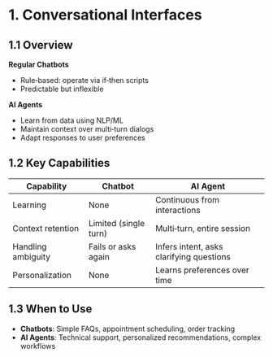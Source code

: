 # 1. Conversational Interfaces

## 1.1 Overview  
**Regular Chatbots**  
- Rule‑based: operate via if‑then scripts  
- Predictable but inflexible  

**AI Agents**  
- Learn from data using NLP/ML  
- Maintain context over multi‑turn dialogs  
- Adapt responses to user preferences  

## 1.2 Key Capabilities  
| Capability                   | Chatbot              | AI Agent                                |
|------------------------------|----------------------|-----------------------------------------|
| Learning                     | None                 | Continuous from interactions            |
| Context retention            | Limited (single turn)| Multi‑turn, entire session              |
| Handling ambiguity           | Fails or asks again  | Infers intent, asks clarifying questions|
| Personalization              | None                 | Learns preferences over time            |

## 1.3 When to Use  
- **Chatbots**: Simple FAQs, appointment scheduling, order tracking  
- **AI Agents**: Technical support, personalized recommendations, complex workflows  
